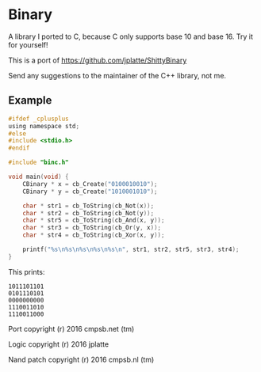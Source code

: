 # Binary
A library I ported to C, because C only supports base 10 and base 16. Try it for yourself!

This is a port of https://github.com/jplatte/ShittyBinary

Send any suggestions to the maintainer of the C++ library, not me.

## Example
```C
#ifdef _cplusplus
using namespace std;
#else
#include <stdio.h>
#endif

#include "binc.h"

void main(void) {
    CBinary * x = cb_Create("0100010010");
    CBinary * y = cb_Create("1010001010");

    char * str1 = cb_ToString(cb_Not(x));
    char * str2 = cb_ToString(cb_Not(y));
    char * str5 = cb_ToString(cb_And(x, y));
    char * str3 = cb_ToString(cb_Or(y, x));
    char * str4 = cb_ToString(cb_Xor(x, y));

    printf("%s\n%s\n%s\n%s\n%s\n", str1, str2, str5, str3, str4);
}
```

This prints:

```
1011101101
0101110101
0000000000
1110011010
1110011000
```

Port copyright (r) 2016 cmpsb.net (tm)

Logic copyright (r) 2016 jplatte

Nand patch copyright (r) 2016 cmpsb.nl (tm)